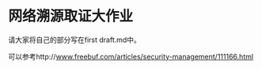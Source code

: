 # 网络溯源取证大作业
 请大家将自己的部分写在first draft.md中。
 
可以参考http://www.freebuf.com/articles/security-management/111166.html 

